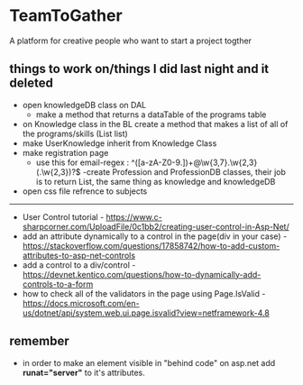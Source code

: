 # TeamToGather
A platform for creative people who want to start a project togther







things to work on/things I did last night and it deleted
-------------------------------
- open knowledgeDB class on DAL
  - make a method that returns a dataTable of the programs table
- on Knowledge class in the BL create a method that makes a list of all of the programs/skills (List<Knowledge> list)
- make UserKnowledge inherit from Knowledge Class
- make registration page
  - use this for email-regex : ^([a-zA-Z0-9.])+@\w{3,7}\.\w{2,3}(\.\w{2,3})?$ 
-create Profession and ProfessionDB classes, their job is to return List<Profession>, the same thing as knowledge and knowledgeDB
- open css file
refrence to subjects
---------------------
- User Control tutorial - https://www.c-sharpcorner.com/UploadFile/0c1bb2/creating-user-control-in-Asp-Net/
- add an attribute dynamically to a control in the page(div in your case) - https://stackoverflow.com/questions/17858742/how-to-add-custom-attributes-to-asp-net-controls
- add a control to a div/control - https://devnet.kentico.com/questions/how-to-dynamically-add-controls-to-a-form
- how to check all of the validators in the page using Page.IsValid - https://docs.microsoft.com/en-us/dotnet/api/system.web.ui.page.isvalid?view=netframework-4.8

remember
--------
- in order to make an element visible in "behind code" on asp.net add **runat="server"** to it's attributes.
